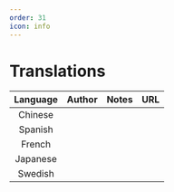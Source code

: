 ```yaml
---
order: 31
icon: info
---
```

# Translations


| Language | Author | Notes | URL |
|:--------:|:------:|:-----:|:---:|
| Chinese  |        |       |     |
| Spanish  |        |       |     |
|  French  |        |       |     |
| Japanese |        |       |     |
| Swedish  |        |       |     |


    

